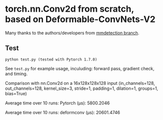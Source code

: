# torch.nn.Conv2d from scratch, based on Deformable-ConvNets-V2

Many thanks to the authors/developers from [mmdetection branch](https://github.com/chengdazhi/Deformable-Convolution-V2-PyTorch).

## Test

```
python test.py (tested with Pytorch 1.7.0)
```

See `test.py` for example usage, inculuding: forward pass, gradient check, and timing.

Comparison with nn.Conv2d on a 16x128x128x128 input (in_channels=128, out_channels=128, kernel_size=3, stride=1, padding=1, dilation=1, groups=1, bias=True)

Average time over 10 runs: Pytorch (μs): 5800.2046

Average time over 10 runs: deformconv (μs): 20601.4746


